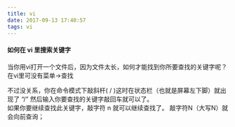 ```yaml
---
title: vi
date: 2017-09-13 17:40:57
tags: vi
---
```




#### 如何在 vi 里搜索关键字

当你用vi打开一个文件后，因为文件太长，如何才能找到你所要查找的关键字呢？  
在vi里可没有菜单->查找  

不过没关系，你在命令模式下敲斜杆( / )这时在状态栏（也就是屏幕左下脚）就出现了 “/” 然后输入你要查找的关键字敲回车就可以了。  
如果你要继续查找此关键字，敲字符 n 就可以继续查找了。 
敲字符N（大写N）就会向前查询；
